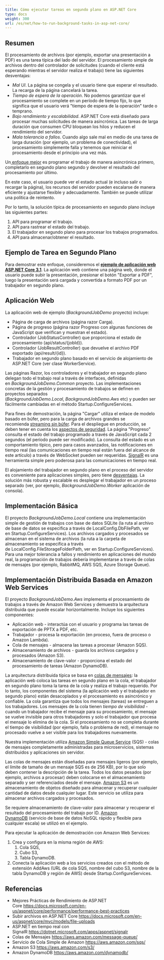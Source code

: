 ```yaml
---
title: Cómo ejecutar tareas en segundo plano en ASP.NET Core
type: docs
weight: 300
url: /es/net/how-to-run-background-tasks-in-asp-net-core/
---
```


## **Resumen**
El procesamiento de archivos (por ejemplo, exportar una presentación a PDF) es una tarea típica del lado del servidor. El procesamiento simple de archivos dentro del controlador de solicitudes (cuando el cliente está esperando mientras el servidor realiza el trabajo) tiene las siguientes desventajas:

- *Mal UI*. La página se congela y el usuario tiene que esperar el resultado. La recarga de la página cancelará la tarea.
- *Tiempo de espera de la operación*. No podemos garantizar que el procesamiento se complete en un período de tiempo fijo, lo que significa que el usuario verá "tiempo de espera de la operación" tarde o temprano.
- *Bajo rendimiento y escalabilidad*. ASP.NET Core está diseñado para procesar muchas solicitudes de manera asincrónica. Las tareas de larga duración que consumen CPU bloquean los hilos y reducen el rendimiento del servidor.
- *Mala tolerancia a fallos*. Cuando algo sale mal en medio de una tarea de larga duración (por ejemplo, un problema de conectividad), el procesamiento simplemente falla y tenemos que reiniciar el procesamiento desde el principio una vez más.

Un[ enfoque mejor](https://docs.microsoft.com/en-us/aspnet/core/performance/performance-best-practices#complete-long-running-tasks-outside-of-http-requests) es programar el trabajo de manera asincrónica primero, completarlo en segundo plano segundo y devolver el resultado del procesamiento por último.

En este caso, el usuario puede ver el estado actual (e incluso salir o recargar la página), los recursos del servidor pueden escalarse de manera eficiente y ajustarse flexible y adecuadamente. También se puede utilizar una política de reintento.

Por lo tanto, la solución típica de procesamiento en segundo plano incluye las siguientes partes:
1. API para programar el trabajo.
2. API para rastrear el estado del trabajo.
3. El trabajador en segundo plano para procesar los trabajos programados.
4. API para almacenar/obtener el resultado.


## **Ejemplo de Tarea en Segundo Plano**
Para demostrar este enfoque, consideremos el [**ejemplo de aplicación web ASP.NET Core 3.1**](https://wiki.lutsk.dynabic.com/download/Aspose%20Slides/slidesnet/Discussion%20on%20Russian/Issues/Platform%20specific/How%20to%20run%20Background%20Tasks%20in%20ASP.NET%20Core/WebHome/BackgroundJobDemo.zip?rev=1.1). La aplicación web contiene una página web, donde el usuario puede subir la presentación, presionar el botón "Exportar a PDF", luego la presentación será cargada y convertida a formato PDF por un trabajador en segundo plano.
## **Aplicación Web**
La aplicación web de ejemplo (*BackgroundJobDemo* proyecto) incluye:

- Página de carga de archivos (página razor Carga).
- Página de progreso (página razor Progreso con algunas funciones de JavaScript que verifican y muestran el estado).
- Controlador (JobStatusController) que proporciona el estado de procesamiento (api/status/{jobId}).
- Controlador (JobResultController) que devuelve el archivo PDF exportado (api/result/{id}).
- Trabajador en segundo plano basado en el servicio de alojamiento de ASP.NET Core (ver clase WorkerService).

Las páginas Razor, los controladores y el trabajador en segundo plano delegan todo el trabajo real a través de interfaces, definidas en *BackgroundJobDemo.Common* proyecto. Las implementaciones concretas de la gestión y procesamiento de trabajos se definen en proyectos separados (*BackgroundJobDemo.Local*, *BackgroundJobDemo.Aws* etc) y pueden ser fácilmente cambiadas en el método Startup.ConfigureServices.

Para fines de demostración, la página "Cargar" utiliza el enlace de modelo basado en búfer, pero para la carga de archivos grandes se recomienda [streaming sin búfer](https://docs.microsoft.com/en-us/aspnet/core/mvc/models/file-uploads). Para el despliegue en producción, se deben tener en cuenta los [aspectos de seguridad](https://docs.microsoft.com/en-us/aspnet/core/mvc/models/file-uploads#security-considerations). La página "Progreso" consulta el estado del trabajo programado a través de JavaScript cada 2 segundos (el período puede ser modificado). La consulta del estado es un comportamiento típico, pero para casos avanzados, las notificaciones en tiempo real (las comunicaciones en tiempo real están fuera del alcance de este artículo) a través de WebSocket pueden ser requeridas. [SignalR](https://dotnet.microsoft.com/apps/aspnet/signalr) es una herramienta simple pero poderosa para las comunicaciones en tiempo real.

El alojamiento del trabajador en segundo plano en el proceso del servidor es conveniente para aplicaciones simples, pero tiene [desventajas](https://haacked.com/archive/2011/10/16/the-dangers-of-implementing-recurring-background-tasks-in-asp-net.aspx). La solución más robusta y escalable es desplegar el trabajador en un proceso separado (ver, por ejemplo, *BackgroundJobDemo.Worker* aplicación de consola). 
## **Implementación Básica**
El proyecto *BackgroundJobDemo.Local* contiene una implementación simple de gestión de trabajos con base de datos SQLite (la ruta al archivo de base de datos se especifica a través de LocalConfig.DbFilePath, ver en Startup.ConfigureServices). Los archivos cargados y procesados se almacenan en el sistema de archivos (la ruta a la carpeta de almacenamiento se especifica a través de LocalConfig.FileStorageFolderPath, ver en Startup.ConfigureServices). Para una mejor tolerancia a fallos y rendimiento en aplicaciones del mundo real, la programación de trabajos debería implementarse a través de colas de mensajes (por ejemplo, RabbitMQ, AWS SQS, Azure Storage Queue).
## **Implementación Distribuida Basada en Amazon Web Services**
El proyecto *BackgroundJobDemo.Aws* implementa el procesamiento de trabajos a través de Amazon Web Services y demuestra la arquitectura distribuida que puede escalar horizontalmente. Incluye los siguientes componentes:

- Aplicación web - interactúa con el usuario y programa las tareas de exportación de PPTX a PDF, etc.
- Trabajador - procesa la exportación (en proceso, fuera de proceso o Amazon Lambda).
- Cola de mensajes - almacena las tareas a procesar (Amazon SQS).
- Almacenamiento de archivos - guarda los archivos cargados y procesados (Amazon S3).
- Almacenamiento de clave-valor - proporciona el estado del procesamiento de tareas (Amazon DynamoDB). 

La arquitectura distribuida típica se basa en [colas de mensajes](https://aws.amazon.com/message-queue/): la aplicación web coloca las tareas en segundo plano en la cola, el trabajador en segundo plano toma la tarea de la cola y realiza el trabajo requerido. Por lo tanto, los componentes del sistema (la aplicación web y el trabajador en segundo plano) están desacoplados y el procesamiento es asincrónico y confiable. La cola garantiza que todos los mensajes (tareas) se entreguen a los trabajadores. Los mensajes de la cola tienen *tiempo de visibilidad* - cuando un trabajador recibe el mensaje para su procesamiento, el mensaje se vuelve invisible para otros trabajadores y solo el trabajador que procesa el mensaje lo elimina de la cola. Si el procesamiento no se completa durante el tiempo de visibilidad (por ejemplo, falla o problema de red), el mensaje no procesado vuelve a ser visible para los trabajadores nuevamente.

Nuestra implementación utiliza [Amazon Simple Queue Service](https://aws.amazon.com/sqs/) (SQS) - colas de mensajes completamente administradas para microservicios, sistemas distribuidos y aplicaciones sin servidor.

Las colas de mensajes están diseñadas para mensajes ligeros (por ejemplo, el límite de tamaño de un mensaje SQS es de 256 KB), por lo que solo deben contener la descripción de la tarea. Todos los datos pesados (por ejemplo, archivos a procesar) deben colocarse en el almacenamiento separado y ser referenciados desde el mensaje. [Amazon S3](https://aws.amazon.com/s3/) es un almacenamiento de objetos diseñado para almacenar y recuperar cualquier cantidad de datos desde cualquier lugar. Este servicio se utiliza para almacenar archivos cargados y procesados.

Se requiere almacenamiento de clave-valor para almacenar y recuperar el resultado del procesamiento del trabajo por ID. [Amazon DynamoDB](https://aws.amazon.com/dynamodb/) (servicio de base de datos NoSQL rápido y flexible para cualquier escala) se utilizó en el ejemplo.

Para ejecutar la aplicación de demostración con Amazon Web Services:

1. Crea y configura en la misma región de AWS:
   1. Cola SQS,
   1. Cubo S3,
   1. Tabla DynamoDB.
1. Conecta la aplicación web a los servicios creados con el método de extensión AddAws (URL de cola SQS, nombre del cubo S3, nombre de la tabla DynamoDB y región de AWS) desde Startup.ConfigureServices. 
## **Referencias**
- Mejores Prácticas de Rendimiento de ASP.NET Core <https://docs.microsoft.com/en-us/aspnet/core/performance/performance-best-practices>
- Subir archivos en ASP.NET Core <https://docs.microsoft.com/en-us/aspnet/core/mvc/models/file-uploads>
- ASP.NET en tiempo real con SignalR <https://dotnet.microsoft.com/apps/aspnet/signalr>
- Colas de Mensajes <https://aws.amazon.com/message-queue/>
- Servicio de Cola Simple de Amazon <https://aws.amazon.com/sqs/>
- Amazon S3 <https://aws.amazon.com/s3/>
- Amazon DynamoDB <https://aws.amazon.com/dynamodb/>